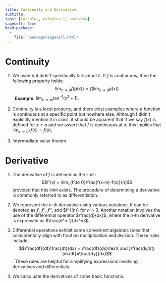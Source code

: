 ```yaml
---
title: Continuity and Derivative
subtitle: 
tags: [calculus, calculus-1, overview]
sagecell: true
head-package:
  -
    file: "package/sagecell.html"
---
```


# Continuity

1. We used but didn't specifically talk about it. If $f$ is continuous, then the following property holds: $$\lim_{x\to a}f(g(x)) = f(\lim_{x\to a}g(x))$$.
**Example.** $\displaystyle\lim_{x\to\infty}\tan^{-1}(x^2+1)$.

2. Continuity is a local property, and there exist examples where a function is continuous at a specific point but nowhere else. Although I didn't explicitly mention it in class, it should be apparent that if we say $f(x)$ is defined for $x \geq a$ and we assert that $f$ is continuous at $a$, this implies that $\lim_{x\to a^{+}}f(x)=f(a)$.

3. Intermediate value thorem

# Derivative

1. The derivative of $f$ is defined as the limit: $$f'(x) = \lim_{h\to 0}\frac{f(x+h)-f(x)}{h}$$ provided that this limit exists. The procedure of determining a derivative is commonly referred to as differentiation.

2. We represent the $n$-th derivative using various notations. It can be denoted as $f'$, $f''$, $f'''$, and $f^{(n)} for $n>3$. Another notation involves the use of the differential operator $\frac{d}{dx}$, where the $n$-th derivative is expressed as $\frac{d^n f}{dx^n}$.

3. Differential operations exhibit some convenient algebraic rules that coincidentally align with fraction multiplication and division. These rules include: $$\frac{df}{dt}\frac{dt}{dx} = \frac{df}{dx}\text{ and }\frac{dy/dt}{dx/dt}=\frac{dy}{dx}$$. These rules are helpful for simplifying expressions involving derivatives and differentials.

4. We calculuate the derivatives of some basic functions.